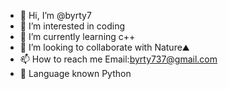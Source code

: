 - 👋 Hi, I’m @byrty7
- 👀 I’m interested in coding 
- 🌱 I’m currently learning c++
- 💞️ I’m looking to collaborate with Nature⛰️
- 📫 How to reach me Email:byrty737@gmail.com
- 🙋 Language known Python
<!---
byrty7/byrty7 is a ✨ special ✨ repository because its `README.md` (this file) appears on your GitHub profile.
You can click the Preview link to take a look at your changes.
--->
